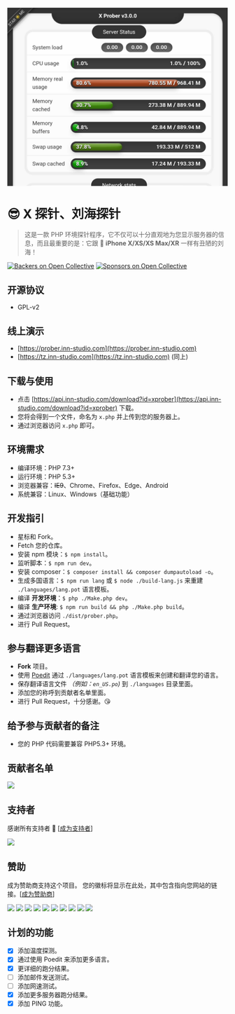 [![X Prober preview](preview.jpg)](preview.jpg)

# 😎 X 探针、刘海探针

> 这是一款 PHP 环境探针程序，它不仅可以十分直观地为您显示服务器的信息，而且最重要的是：它跟 📱 **iPhone X/XS/XS Max/XR** 一样有丑陋的刘海！

[![Backers on Open Collective](https://opencollective.com/x-prober/backers/badge.svg)](#backers)
[![Sponsors on Open Collective](https://opencollective.com/x-prober/sponsors/badge.svg)](#sponsors)

## 开源协议

- GPL-v2

## 线上演示

- [https://prober.inn-studio.com](https://prober.inn-studio.com)
- [https://tz.inn-studio.com](https://tz.inn-studio.com) (同上)

## 下载与使用

- 点击 [https://api.inn-studio.com/download?id=xprober](https://api.inn-studio.com/download?id=xprober) 下载。
- 您将会得到一个文件，命名为 `x.php` 并上传到您的服务器上。
- 通过浏览器访问 `x.php` 即可。

## 环境需求

- 编译环境：PHP 7.3+
- 运行环境：PHP 5.3+
- 浏览器兼容：<del>IE9</del>、Chrome、Firefox、Edge、Android
- 系统兼容：Linux、Windows（基础功能）

## 开发指引

- 星标和 Fork。
- Fetch 您的仓库。
- 安装 npm 模块：`$ npm install`。
- 监听脚本：`$ npm run dev`。
- 安装 composer：`$ composer install && composer dumpautoload -o`。
- 生成多国语言：`$ npm run lang` 或 `$ node ./build-lang.js` 来重建 `./languages/lang.pot` 语言模板。
- 编译 **开发环境**：`$ php ./Make.php dev`。
- 编译 **生产环境**: `$ npm run build && php ./Make.php build`。
- 通过浏览器访问 `./dist/prober.php`。
- 进行 Pull Request。

## 参与翻译更多语言

- **Fork** 项目。
- 使用 [Poedit](https://poedit.net/) 通过 `./languages/lang.pot` 语言模板来创建和翻译您的语言。
- 保存翻译语言文件 _（例如：`en_US.po`)_ 到 `./languages` 目录里面。
- 添加您的称呼到贡献者名单里面。
- 进行 Pull Request，十分感谢。😘

## 给予参与贡献者的备注

- 您的 PHP 代码需要兼容 PHP5.3+ 环境。

## 贡献者名单

<a href="https://github.com/kmvan/x-prober/graphs/contributors"><img src="https://opencollective.com/x-prober/contributors.svg?width=890&button=false" /></a>

## 支持者

感谢所有支持者 🙏 [[成为支持者](https://opencollective.com/x-prober#backer)]

<a href="https://opencollective.com/x-prober#backers" target="_blank"><img src="https://opencollective.com/x-prober/backers.svg?width=890"></a>

## 赞助

成为赞助商支持这个项目。 您的徽标将显示在此处，其中包含指向您网站的链接。[[成为赞助商](https://opencollective.com/x-prober#sponsor)]

<a href="https://opencollective.com/x-prober/sponsor/0/website" target="_blank"><img src="https://opencollective.com/x-prober/sponsor/0/avatar.svg"></a>
<a href="https://opencollective.com/x-prober/sponsor/1/website" target="_blank"><img src="https://opencollective.com/x-prober/sponsor/1/avatar.svg"></a>
<a href="https://opencollective.com/x-prober/sponsor/2/website" target="_blank"><img src="https://opencollective.com/x-prober/sponsor/2/avatar.svg"></a>
<a href="https://opencollective.com/x-prober/sponsor/3/website" target="_blank"><img src="https://opencollective.com/x-prober/sponsor/3/avatar.svg"></a>
<a href="https://opencollective.com/x-prober/sponsor/4/website" target="_blank"><img src="https://opencollective.com/x-prober/sponsor/4/avatar.svg"></a>
<a href="https://opencollective.com/x-prober/sponsor/5/website" target="_blank"><img src="https://opencollective.com/x-prober/sponsor/5/avatar.svg"></a>
<a href="https://opencollective.com/x-prober/sponsor/6/website" target="_blank"><img src="https://opencollective.com/x-prober/sponsor/6/avatar.svg"></a>
<a href="https://opencollective.com/x-prober/sponsor/7/website" target="_blank"><img src="https://opencollective.com/x-prober/sponsor/7/avatar.svg"></a>
<a href="https://opencollective.com/x-prober/sponsor/8/website" target="_blank"><img src="https://opencollective.com/x-prober/sponsor/8/avatar.svg"></a>
<a href="https://opencollective.com/x-prober/sponsor/9/website" target="_blank"><img src="https://opencollective.com/x-prober/sponsor/9/avatar.svg"></a>

## 计划的功能

- [x] 添加温度探测。
- [x] 通过使用 Poedit 来添加更多语言。
- [x] 更详细的跑分结果。
- [ ] 添加邮件发送测试。
- [ ] 添加网速测试。
- [x] 添加更多服务器跑分结果。
- [x] 添加 PING 功能。
